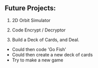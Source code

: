 
## Future Projects:

1. 2D Orbit Simulator

2. Code Encrypt / Decryptor

3. Build a Deck of Cards, and Deal.
  - Could then code 'Go Fish'
  - Could then create a new deck of cards
  - Try to make a new game
